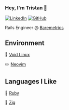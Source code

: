 
### Hey, I'm Tristan 👋
[![LinkedIn](https://img.shields.io/badge/-Connect-0a66c2?style=flat&logo=linkedin)](https://www.linkedin.com/in/tristanthtcrawford/)
[![GitHub](https://img.shields.io/github/followers/TristanCrawford?logo=github&style=flat)](https://github.com/TristanCrawford)

Rails Engineer @ [Baremetrics](https://baremetrics.com/)

Environment
---
🐧 [Void Linux](https://voidlinux.org/)

✏️ [Neovim](https://neovim.io/)

Languages I Like
---
💎 [Ruby](https://github.com/ruby/ruby)

🦎 [Zig](https://github.com/ziglang/zig)
